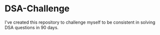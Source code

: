 # DSA-Challenge
I've created this repository to challenge myself to be consistent in solving DSA questions in 90 days.
